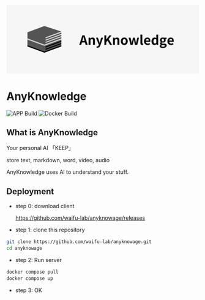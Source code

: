 ![](./images/AnyKnowledge-title.png)

# AnyKnowledge

![APP Build](https://github.com/waifu-lab/anyknowage/actions/workflows/build_app.yml/badge.svg)
![Docker Build](https://github.com/waifu-lab/anyknowage/actions/workflows/build_docker.yml/badge.svg)

 <!-- [docs](https://www.google.com) -->

## What is AnyKnowledge

Your personal AI 「KEEP」

store text, markdown, word, video, audio

AnyKnowledge uses AI to understand your stuff.

## Deployment

-   step 0: download client

    https://github.com/waifu-lab/anyknowage/releases

-   step 1: clone this repository

```bash
git clone https://github.com/waifu-lab/anyknowage.git
cd anyknowage
```

-   step 2: Run server

```bash
docker compose pull
docker compose up
```

-   step 3: OK
